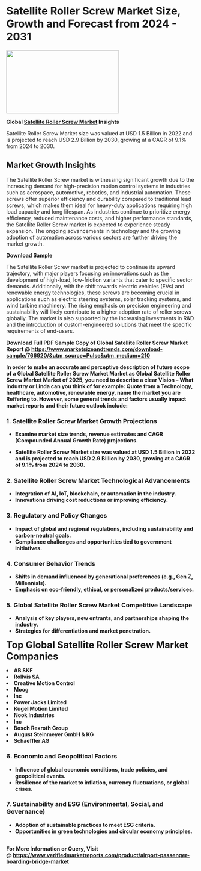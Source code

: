 <H1>Satellite Roller Screw Market Size, Growth and Forecast from 2024 - 2031</H1><img class="aligncenter size-medium wp-image-584254" src="https://thirdeyenews.in/wp-content/uploads/2024/09/Global-Market-Research-300x168.jpeg" alt="" width="300" height="168" /><p><strong>Global&nbsp;<a href="https://www.marketsizeandtrends.com/download-sample/766920/&amp;utm_source=Pulse&amp;utm_medium=210">Satellite Roller Screw Market</a> Insights</strong></p><p>Satellite Roller Screw Market size was valued at USD 1.5 Billion in 2022 and is projected to reach USD 2.9 Billion by 2030, growing at a CAGR of 9.1% from 2024 to 2030.</p><p><h2>Market Growth Insights</h2> <p>The Satellite Roller Screw market is witnessing significant growth due to the increasing demand for high-precision motion control systems in industries such as aerospace, automotive, robotics, and industrial automation. These screws offer superior efficiency and durability compared to traditional lead screws, which makes them ideal for heavy-duty applications requiring high load capacity and long lifespan. As industries continue to prioritize energy efficiency, reduced maintenance costs, and higher performance standards, the Satellite Roller Screw market is expected to experience steady expansion. The ongoing advancements in technology and the growing adoption of automation across various sectors are further driving the market growth.</p> <p><strong>Download Sample</strong></p> <p>The Satellite Roller Screw market is projected to continue its upward trajectory, with major players focusing on innovations such as the development of high-load, low-friction variants that cater to specific sector demands. Additionally, with the shift towards electric vehicles (EVs) and renewable energy technologies, these screws are becoming crucial in applications such as electric steering systems, solar tracking systems, and wind turbine machinery. The rising emphasis on precision engineering and sustainability will likely contribute to a higher adoption rate of roller screws globally. The market is also supported by the increasing investments in R&D and the introduction of custom-engineered solutions that meet the specific requirements of end-users.</p> <p><strong></p><p><span class=""><strong>Download Full PDF Sample Copy of Global Satellite Roller Screw Market Report</strong> @ <a href="https://www.marketsizeandtrends.com/download-sample/766920/&amp;utm_source=Pulse&amp;utm_medium=210" target="_blank">https://www.marketsizeandtrends.com/download-sample/766920/&amp;utm_source=Pulse&amp;utm_medium=210</a></span></p><p>In order to make an accurate and perceptive description of future scope of a Global&nbsp;Satellite Roller Screw Market Market as Global&nbsp;Satellite Roller Screw Market Market of 2025, you need to describe a clear Vision &ndash; What Industry or Linda can you think of for example: Quote from a Technology, healthcare, automotive, renewable energy, name the market you are Reffering to. However, some general trends and factors usually impact market reports and their future outlook include:</p><h3>1.&nbsp;<strong>Satellite Roller Screw Market Growth Projections</strong></h3><ul><li>Examine market size trends, revenue estimates and CAGR (Compounded Annual Growth Rate) projections.</li><li><p>Satellite Roller Screw Market size was valued at USD 1.5 Billion in 2022 and is projected to reach USD 2.9 Billion by 2030, growing at a CAGR of 9.1% from 2024 to 2030.</p></li></ul><h3>2.&nbsp;<strong>Satellite Roller Screw Market Technological Advancements</strong></h3><ul><li>Integration of AI, IoT, blockchain, or automation in the industry.</li><li>Innovations driving cost reductions or improving efficiency.</li></ul><h3>3.&nbsp;<strong>Regulatory and Policy Changes</strong></h3><ul><li>Impact of global and regional regulations, including sustainability and carbon-neutral goals.</li><li>Compliance challenges and opportunities tied to government initiatives.</li></ul><h3>4.&nbsp;<strong>Consumer Behavior Trends</strong></h3><ul><li>Shifts in demand influenced by generational preferences (e.g., Gen Z, Millennials).</li><li>Emphasis on eco-friendly, ethical, or personalized products/services.</li></ul><h3>5.&nbsp;<strong>Global Satellite Roller Screw Market Competitive Landscape</strong></h3><ul><li>Analysis of key players, new entrants, and partnerships shaping the industry.</li><li>Strategies for differentiation and market penetration.</li></ul><p data-pm-slice="1 1 []"><span style="color: inherit; font-family: inherit; font-size: 25px;">Top Global Satellite Roller Screw Market Companies</span></p><div class="" data-test-id=""><p><li>AB SKF</li><li> Rollvis SA</li><li> Creative Motion Control</li><li> Moog</li><li> Inc</li><li> Power Jacks Limited</li><li> Kugel Motion Limited</li><li> Nook Industries</li><li> Inc</li><li> Bosch Rexroth Group</li><li> August Steinmeyer GmbH & KG</li><li> Schaeffler AG</li></p></div><h3>6.&nbsp;<strong>Economic and Geopolitical Factors</strong></h3><ul><li>Influence of global economic conditions, trade policies, and geopolitical events.</li><li>Resilience of the market to inflation, currency fluctuations, or global crises.</li></ul><h3>7.&nbsp;<strong>Sustainability and ESG (Environmental, Social, and Governance)</strong></h3><ul><li>Adoption of sustainable practices to meet ESG criteria.</li><li>Opportunities in green technologies and circular economy principles.</li></ul><h2><strong style="font-size: 14px;">For More Information or Query, Visit @&nbsp;</strong><a style="background-color: #ffffff; font-size: 14px;" href="https://www.marketsizeandtrends.com/report/satellite-roller-screw-market/" target="_blank">https://www.verifiedmarketreports.com/product/airport-passenger-boarding-bridge-market</a></h2>
